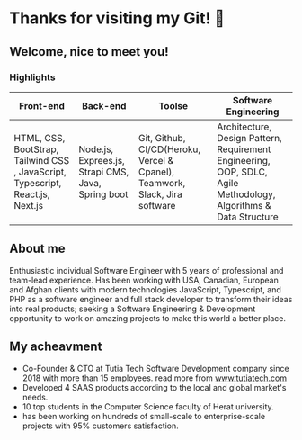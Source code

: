 # Thanks for visiting my Git! 👋  

## Welcome, nice to meet you!

### Highlights

|  Front-end   | Back-end   |  Toolse   | Software Engineering   |
| ----------- | ----------- | ----------- | ----------- |
|HTML, CSS, BootStrap, Tailwind CSS , JavaScript, Typescript, React.js, Next.js |  Node.js, Exprees.js, Strapi CMS, Java, Spring boot |Git, Github, CI/CD(Heroku, Vercel & Cpanel), Teamwork, Slack, Jira software |Architecture, Design Pattern, Requirement Engineering, OOP, SDLC, Agile Methodology, Algorithms & Data Structure |

## About me
Enthusiastic individual Software Engineer with 5 years of professional and team-lead experience.
Has been working with USA, Canadian, European and Afghan clients with modern technologies JavaScript, Typescript, and PHP as a software engineer and full stack developer to transform their ideas into real products;
 seeking a Software Engineering & Development opportunity to work on amazing projects to make this world a better place.
## My acheavment
- Co-Founder & CTO at Tutia Tech Software Development company since 2018 with more than 15 employees. read more from www.tutiatech.com
- Developed 4 SAAS products according to the local and global market's needs.
- 10 top students in the Computer Science faculty of Herat university.
- has been working on hundreds of small-scale to enterprise-scale projects with 95% customers satisfaction.
